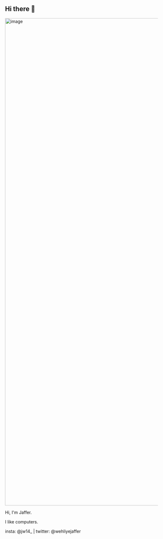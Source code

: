 ## Hi there 👋

<img width="2133" height="1600" alt="image" src="https://github.com/user-attachments/assets/9873a7fc-2daa-480d-803d-445f8c1f9b94" />


Hi, I'm Jaffer.

I like computers.

insta: @jw14_ | twitter: @wehliyejaffer
